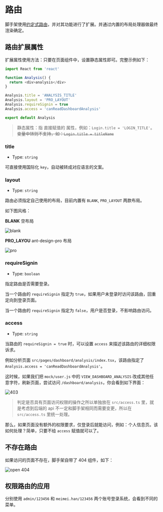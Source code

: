 # 路由

脚手架使用[约定式路由](https://umijs.org/docs/convention-routing)，并对其功能进行了扩展。并通过内置的布局处理器做最终渲染确定。

## 路由扩展属性

扩展属性使用方法：只要在页面组件中，设置静态属性即可。完整示例如下：

```typescript
import React from 'react'

function Analysis() {
  return <div>analysis</div>
}

Analysis.title = 'ANALYSIS_TITLE'
Analysis.layout = 'PRO_LAYOUT'
Analysis.requireSignin = true
Analysis.access = 'canReadDashboardAnalysis'

export default Analysis
```

> 静态属性：指 直接赋值的 属性，例如：`Login.title = 'LOGIN_TITLE'`。~~变量中转则不支持，如：`Login.title = titleName`~~

### title

- Type: `string`

可直接使用国际化 `key`，自动被转成对应语言的文案。

### layout

- Type: `string`

路由必须指定自己使用的布局，目前内置有 `BLANK`, `PRO_LAYOUT` 两款布局。

如下图风格：

**BLANK** 空布局

<img :src="$withBase('/blank_layout.png')" alt="blank">

**PRO_LAYOU** ant-design-pro 布局

<img :src="$withBase('/pro_layout.png')" alt="pro">

### requireSignin

- Type: `boolean`

指定路由是否需要登录。

当一个路由的 `requireSignin` 指定为 `true`，如果用户未登录时访问该路由，回重定向到登录页面。

当一个路由的 `requireSignin` 指定为 `false`，用户是否登录，不影响路由访问。

### access

- Type: `string`

当路由的 `requireSignin = true` 时，可以设置 `access` 来描述该路由的详细权限诉求。

例如分析页面 `src/pages/dashboard/analysis/index.tsx`，该路由指定了 `Analysis.access = 'canReadDashboardAnalysis'`。

这时候，如果我们把 `mock/user.js` 中的 `VIEW_DASHBOARD_ANALYSIS` 改成其他任意字符，刷新页面，尝试访问 `/dashboard/analysis`，你会看到如下界面：

<img :src="$withBase('/403.png')" alt="403">

> 判定是否具有页面访问权限的操作之所以单独放在 `src/access.ts` 里，就是考虑到后端的 api 不一定和脚手架相同而需要变更，所以在 `src/access.ts` 里统一处理。

那么，如果页面没有额外的权限要求，仅登录后就能访问，例如：个人信息页。该如何处理？简单，只要不给 `access` 赋值就可以了。

## 不存在路由

如果访问的页面不存在，脚手架自带了 404 组件，如下：

<img :src="$withBase('/open_404.png')" alt="open 404">

## 权限路由的应用

分别使用 `admin/123456` 和 `meimei.han/123456` 两个账号登录系统，会看到不同的菜单。
